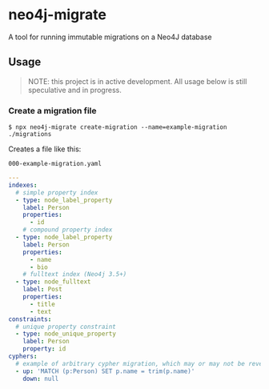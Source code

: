 # neo4j-migrate

A tool for running immutable migrations on a Neo4J database

## Usage

> NOTE: this project is in active development. All usage below is still speculative and in progress.

### Create a migration file

```
$ npx neo4j-migrate create-migration --name=example-migration ./migrations
```

Creates a file like this:

`000-example-migration.yaml`

```yaml
---
indexes:
  # simple property index
  - type: node_label_property
    label: Person
    properties:
      - id
    # compound property index
  - type: node_label_property
    label: Person
    properties:
      - name
      - bio
    # fulltext index (Neo4j 3.5+)
  - type: node_fulltext
    label: Post
    properties:
      - title
      - text
constraints:
  # unique property constraint
  - type: node_unique_property
    label: Person
    property: id
cyphers:
  # example of arbitrary cypher migration, which may or may not be reversible
  - up: 'MATCH (p:Person) SET p.name = trim(p.name)'
    down: null
```
